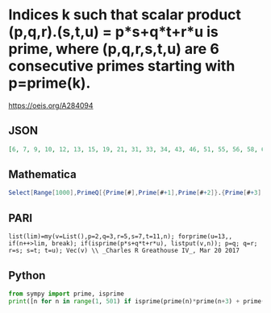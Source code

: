 # Indices k such that scalar product \(p,q,r\)\.\(s,t,u\) \= p\*s\+q\*t\+r\*u is prime, where \(p,q,r,s,t,u\) are 6 consecutive primes starting with p\=prime\(k\)\.
https://oeis.org/A284094
## JSON
```JSON
[6, 7, 9, 10, 12, 13, 15, 19, 21, 31, 33, 34, 43, 46, 51, 55, 56, 58, 63, 66, 68, 76, 86, 90, 121, 123, 136, 161, 162, 169, 174, 181, 182, 211, 218, 230, 238, 248, 253, 255, 262, 264, 287, 291, 294, 300, 305, 312]
```
## Mathematica
```Mathematica
Select[Range[1000],PrimeQ[{Prime[#],Prime[#+1],Prime[#+2]}.{Prime[#+3],Prime[#+4],Prime[#+5]}]&]
```
## PARI
```PARI
list(lim)=my(v=List(),p=2,q=3,r=5,s=7,t=11,n); forprime(u=13,, if(n++>lim, break); if(isprime(p*s+q*t+r*u), listput(v,n)); p=q; q=r; r=s; s=t; t=u); Vec(v) \\ _Charles R Greathouse IV_, Mar 20 2017
```
## Python
```Python
from sympy import prime, isprime
print([n for n in range(1, 501) if isprime(prime(n)*prime(n+3) + prime(n+1)*prime(n+4) + prime(n+2)*prime(n+5))]) # _Indranil Ghosh_, Mar 20 2017
```
